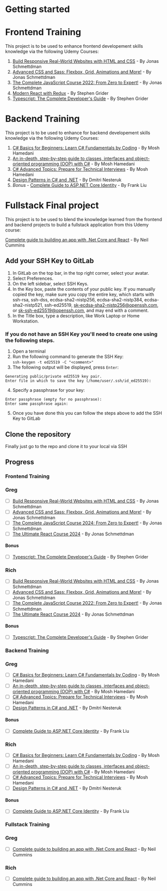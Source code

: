 # Getting started

# Frontend Training

This project is to be used to enhance frontend developement skills knowledge via the following Udemy Courses:
1. [Build Responsive Real-World Websites with HTML and CSS](https://www.udemy.com/course/design-and-develop-a-killer-website-with-html5-and-css3/) - By Jonas Schmettdman
2. [Advanced CSS and Sass: Flexbox, Grid, Animations and More!](https://www.udemy.com/course/advanced-css-and-sass/) - By Jonas Schmettdman
3. [The Complete JavaScript Course 2022: From Zero to Expert!](https://www.udemy.com/course/the-complete-javascript-course/) - By Jonas Schmettdman
4. [Modern React with Redux](https://www.udemy.com/course/react-redux/) - By Stephen Grider
5. [Typescript: The Complete Developer's Guide](https://www.udemy.com/course/typescript-the-complete-developers-guide/) - By Stephen Grider

# Backend Training
This project is to be used to enhance for backend developement skills knowledge via the following Udemy Courses:
1. [C# Basics for Beginners: Learn C# Fundamentals by Coding](https://www.udemy.com/course/csharp-tutorial-for-beginners/) - By Mosh Hamedani
2. [An in-depth, step-by-step guide to classes, interfaces and object-oriented programming (OOP) with C#](https://www.udemy.com/course/csharp-intermediate-classes-interfaces-and-oop/) - By Mosh Hamedani
3. [C# Advanced Topics: Prepare for Technical Interviews](https://www.udemy.com/course/csharp-advanced/) - By Mosh Hamedani
4. [Design Patterns in C# and .NET](https://www.udemy.com/course/design-patterns-csharp-dotnet/) - By Dmitri Nesteruk
5. *Bonus* -  [Complete Guide to ASP.NET Core Identity](https://www.udemy.com/course/complete-guide-to-aspnet-core-identity/) - By Frank Liu


# Fullstack Final project

This project is to be used to blend the knowledge learned from the frontend and backend projects to build a fullstack application from this Udemy course:

[Complete guide to building an app with .Net Core and React](https://www.udemy.com/course/complete-guide-to-building-an-app-with-net-core-and-react/) - By Neil Cummins


## Add your SSH Key to GitLab
1. In GitLab on the top bar, in the top right corner, select your avatar.
2. Select Preferences.
3. On the left sidebar, select SSH Keys.
4. In the Key box, paste the contents of your public key. If you manually copied the key, make sure you copy the entire key, which starts with ssh-rsa, ssh-dss, ecdsa-sha2-nistp256, ecdsa-sha2-nistp384, ecdsa-sha2-nistp521, ssh-ed25519, sk-ecdsa-sha2-nistp256@openssh.com, or sk-ssh-ed25519@openssh.com, and may end with a comment.
5. In the Title box, type a description, like Work Laptop or Home Workstation.

### If you do not have an SSH Key you'll need to create one using the following steps.

1. Open a terminal
2. Run the following command to generate the SSH Key:<br>```ssh-keygen -t ed25519 -C "<comment>"```
3. The following output will be displayed, press `Enter`:<br>
```
Generating public/private ed25519 key pair.
Enter file in which to save the key (/home/user/.ssh/id_ed25519):
```
4. Specify a passphrase for your key:<br>
```
Enter passphrase (empty for no passphrase):
Enter same passphrase again:
```
5. Once you have done this you can follow the steps above to add the SSH Key to GitLab


## Clone the repository

Finally just go to the repo and clone it to your local via SSH

## Progress
### Frontend Training
### Greg
- [ ] [Build Responsive Real-World Websites with HTML and CSS](https://www.udemy.com/course/design-and-develop-a-killer-website-with-html5-and-css3/) - By Jonas Schmettdman
- [ ] [Advanced CSS and Sass: Flexbox, Grid, Animations and More!](https://www.udemy.com/course/advanced-css-and-sass/) - By Jonas Schmettdman
- [ ] [The Complete JavaScript Course 2024: From Zero to Expert!](https://www.udemy.com/course/the-complete-javascript-course/) - By Jonas Schmettdman
- [ ] [The Ultimate React Course 2024](https://www.udemy.com/course/the-ultimate-react-course/) - By Jonas Schmettdman
#### Bonus
- [ ] [Typescript: The Complete Developer's Guide](https://www.udemy.com/course/typescript-the-complete-developers-guide/) - By Stephen Grider
### Rich
- [ ] [Build Responsive Real-World Websites with HTML and CSS](https://www.udemy.com/course/design-and-develop-a-killer-website-with-html5-and-css3/) - By Jonas Schmettdman
- [ ] [Advanced CSS and Sass: Flexbox, Grid, Animations and More!](https://www.udemy.com/course/advanced-css-and-sass/) - By Jonas Schmettdman
- [ ] [The Complete JavaScript Course 2022: From Zero to Expert!](https://www.udemy.com/course/the-complete-javascript-course/) - By Jonas Schmettdman
- [ ] [The Ultimate React Course 2024](https://www.udemy.com/course/the-ultimate-react-course/) - By Jonas Schmettdman
#### Bonus
- [ ] [Typescript: The Complete Developer's Guide](https://www.udemy.com/course/typescript-the-complete-developers-guide/) - By Stephen Grider
### Backend Training
### Greg
- [ ] [C# Basics for Beginners: Learn C# Fundamentals by Coding](https://www.udemy.com/course/csharp-tutorial-for-beginners/) - By Mosh Hamedani
- [ ] [An in-depth, step-by-step guide to classes, interfaces and object-oriented programming (OOP) with C#](https://www.udemy.com/course/csharp-intermediate-classes-interfaces-and-oop/) - By Mosh Hamedani
- [ ] [C# Advanced Topics: Prepare for Technical Interviews](https://www.udemy.com/course/csharp-advanced/) - By Mosh Hamedani
- [ ] [Design Patterns in C# and .NET](https://www.udemy.com/course/design-patterns-csharp-dotnet/) - By Dmitri Nesteruk

#### Bonus
- [ ] [Complete Guide to ASP.NET Core Identity](https://www.udemy.com/course/complete-guide-to-aspnet-core-identity/) - By Frank Liu
### Rich
- [ ] [C# Basics for Beginners: Learn C# Fundamentals by Coding](https://www.udemy.com/course/csharp-tutorial-for-beginners/) - By Mosh Hamedani
- [ ] [An in-depth, step-by-step guide to classes, interfaces and object-oriented programming (OOP) with C#](https://www.udemy.com/course/csharp-intermediate-classes-interfaces-and-oop/) - By Mosh Hamedani
- [ ] [C# Advanced Topics: Prepare for Technical Interviews](https://www.udemy.com/course/csharp-advanced/) - By Mosh Hamedani
- [ ] [Design Patterns in C# and .NET](https://www.udemy.com/course/design-patterns-csharp-dotnet/) - By Dmitri Nesteruk

#### Bonus
- [ ] [Complete Guide to ASP.NET Core Identity](https://www.udemy.com/course/complete-guide-to-aspnet-core-identity/) - By Frank Liu
### Fullstack Training
### Greg
- [ ] [Complete guide to building an app with .Net Core and React](https://www.udemy.com/course/complete-guide-to-building-an-app-with-net-core-and-react/) - By Neil Cummins

### Rich
- [ ] [Complete guide to building an app with .Net Core and React](https://www.udemy.com/course/complete-guide-to-building-an-app-with-net-core-and-react/) - By Neil Cummins